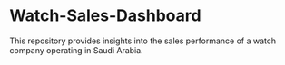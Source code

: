 # Watch-Sales-Dashboard
This repository provides insights into the sales performance of a watch company operating in Saudi Arabia.
